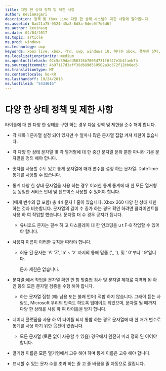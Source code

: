 ```yaml
---
title: 다양 한 상태 정책 및 제한 사항
author: KevinAsgari
description: 정책 및 Xbox Live 다양 한 상태 시스템의 제한 사항에 알아봅니다.
ms.assetid: 0ad21a75-0524-45a8-8d8a-0dec0f7d6d6f
ms.author: kevinasg
ms.date: 04/04/2017
ms.topic: article
ms.prod: windows
ms.technology: uwp
keywords: xbox live, xbox, 게임, uwp, windows 10, 하나는 xbox, 풍부한 상태, 정책
ms.localizationpriority: medium
ms.openlocfilehash: 02c5a39dadd50326b7008d73ff6f47e1b4faeb7b
ms.sourcegitcommit: 4b97117d3aff38db89d560502a3c372f12bb6ed5
ms.translationtype: MT
ms.contentlocale: ko-KR
ms.lasthandoff: 10/24/2018
ms.locfileid: "5434616"
---
```

# <a name="rich-presence-policies-and-limitations"></a>다양 한 상태 정책 및 제한 사항

타이틀에 대 한 다양 한 상태를 구현 하는 경우 다음 정책 및 제한을 준수 해야 합니다.

-   각 제목 1 문자열 설정 되어 있지만 수 얼마나 많은 문자열 집합 켜져 제한이 없습니다.
-   각 다양 한 상태 문자열 및 각 열거형에 대 한 중간 문자열 문화 뿐만 아니라 기본 문자열을 정의 해야 합니다.
-   숫자를 사용할 수도 있고 통계 문자열에 매개 변수를 설정 하는 문자열. DateTime 통계를 사용할 수 없습니다.
-   통계 다양 한 상태 문자열을 사용 하는 경우 이러한 통계 통계에 대 한 모든 열거형 등 동일한 서비스 안내 및 샌드박스 사용할 수 있어야 합니다.
-   (매개 변수의 값 포함) 총 44 문자 1 줄이 있습니다. Xbox 360 다양 한 상태 제한 하는 것과 비슷합니다. 문자열의 길이 수 증가 하는 경우 확인 하려면 클라이언트를 사용 하 여 작업할 했습니다. 문자열 더 수 경우 공지가 됩니다.
    -   유니코드 문자는 필수 하 고 디스플레이 대 한 인코딩을 u t F-8 작업할 수 있어야 합니다.
-   사용자 이름이 이러한 규칙을 따라야 합니다.
    -   허용 된 문자는 'A' 'Z', 'a' ~ 'z' 까지의 통해 밑줄 ('\_ '), 및 ' 0'부터 ' 9'입니다.

        문자 제한은 없습니다.

-   문자열;에서 작업을 문자열 확인 안 함 맞춤법 검사 및 문자열 제대로 지역화 된 확인 등의 모든 문자열 검증을 수행 해야 합니다.
    -   하는 문자열 집합 (예: 남용 또는 불쾌 언어) 적합 하지 않습니다. 그래야 듣는 사람도, Microsoft 우리의 만족도 하도록 업데이트 되었으며, 문자열 될 때까지 다양 한 상태를 사용 하 여 타이틀을 방지 합니다.
-   데이터 플랫폼을 사용 하 여 타이틀 되지 통합 하는 경우 문자열에 대 한 매개 변수로 통계를 사용 하기 위한 옵션이 있습니다.
    -   모든 문자열 (토큰 없이 사용할 수 있음) 경우에서 완전히 미리 정의 된 이어야 합니다.
-   열거형 이름은 모든 열거형에서 고유 해야 하며 통계 이름은 고유 해야 합니다.
-   표시할 수 있는 문자 수를 초과 하는 줄 고 줄 바꿈을 줄 자동으로 잘립니다.
